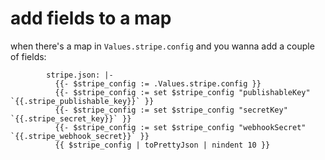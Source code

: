 # add fields to a map
when there's a map in `Values.stripe.config` and you wanna add a couple of fields:
```
        stripe.json: |-
          {{- $stripe_config := .Values.stripe.config }}
          {{- $stripe_config := set $stripe_config "publishableKey" `{{.stripe_publishable_key}}` }}
          {{- $stripe_config := set $stripe_config "secretKey" `{{.stripe_secret_key}}` }}
          {{- $stripe_config := set $stripe_config "webhookSecret" `{{.stripe_webhook_secret}}` }}
          {{ $stripe_config | toPrettyJson | nindent 10 }}
```
